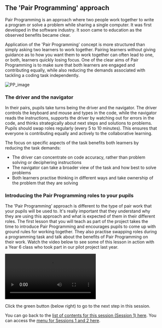 ## The 'Pair Programming' approach

Pair Programming is an approach where two people work together to write a program or solve a problem while sharing a single computer. It was first developed in the software industry. It soon came to education as the observed benefits became clear.

Application of the 'Pair Programming' concept is more structured than simply asking two learners to work together. Pairing learners without giving guidance as to how you want them to work together can often lead to one, or both, learners quickly losing focus. One of the clear aims of Pair Programming is to make sure that both learners are engaged and contributing equally, while also reducing the  demands associated with tackling a coding task independently.

![PP_image](images/PPimage.jpg)

### The driver and the navigator

In their pairs, pupils take turns being the driver and the navigator. The driver controls the keyboard and mouse and types in the code, while the navigator reads the instructions, supports the driver by watching out for errors in the code, and thinks strategically about next steps and solutions to problems. Pupils should swap roles regularly (every 5 to 10 minutes). This ensures that everyone is contributing equally and actively to the collaborative learning.

The focus on specific aspects of the task benefits both learners by reducing the task demands:
+ The driver can concentrate on code accuracy, rather than problem solving or deciphering instructions
+ The navigator can take a broader view of the task and how best to solve problems
+ Both learners practise thinking in different ways and take ownership of the problem that they are solving

### Introducing the Pair Programming roles to your pupils

The 'Pair Programming' approach is different to the type of pair work that your pupils will be used to. It's really important that they understand why they are using this approach and what is expected of them in their different roles. The first lesson that you will teach as part of the project takes the time to introduce Pair Programming and encourages pupils to come up with ground rules for working together. They also practise swapping roles during a programming task and talk about the benefits of Pair Programming on their work. Watch the video below to see some of this lesson in action with a Year 6 class who took part in our pilot project last year.

![PP_video](images/PPvideo.mp4)


Click the green button (below right) to go to the next step in this session.

You can go back to the [list of contents for this session (Session 1) here](https://projects.raspberrypi.org/en/projects/gbic-pair-programming-1).
You can access the [menu for Sessions 1 and 2 here](https://projects.raspberrypi.org/en/pathways/gbic-pair-programming-training).
